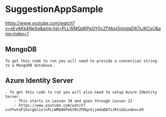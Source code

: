 # SuggestionAppSample
https://www.youtube.com/watch?v=eEyAKk4NeSg&amp;list=PLLWMQd6PeGY0cZFMqx5ijmdaD87sJKCsU&amp;index=1

## MongoDB
    To get this code to run you will need to provide a connection string to a MongoDB database.

## Azure Identity Server
    - To get this code to run you will also need to setup Azure Identity Server.
        - This starts in Lesson 19 and goes through Lesson 22
        - https://www.youtube.com/watch?v=VfwtoP1Xurg&list=PLLWMQd6PeGY0cZFMqx5ijmdaD87sJKCsU&index=20
